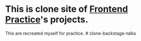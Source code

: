 # This is clone site of [Frontend Practice](https://www.frontendpractice.com/)'s projects.
This are recreated myself for practice.
#   c l o n e - b a c k s t a g e - t a l k s  
 
